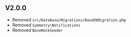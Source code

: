 V2.0.0
-----

* Removed `src/Database/Migrations/BaseDbMigration.php`
* Removed `Symmetry\Notifications`
* Removed `BaseMockSeeder`